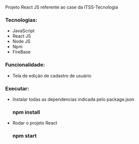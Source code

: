 Projeto React JS referente ao case da ITSS-Tecnologia

### Tecnologias:
 
 * JavaScript
 * React JS
 * Node JS
 * Npm
 * FireBase

### Funcionalidade:
 * Tela de edição de cadastro de usuário

### Executar:

 * Instalar todas as dependencias indicada pelo package.json
    ### npm install

 * Rodar o projeto React 
    ### npm start